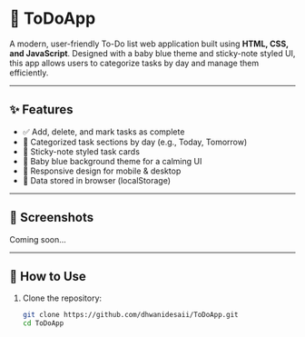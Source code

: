 # 📝 ToDoApp

A modern, user-friendly To-Do list web application built using **HTML, CSS, and JavaScript**. Designed with a baby blue theme and sticky-note styled UI, this app allows users to categorize tasks by day and manage them efficiently.

---

## ✨ Features

- ✅ Add, delete, and mark tasks as complete
- 📅 Categorized task sections by day (e.g., Today, Tomorrow)
- 🧾 Sticky-note styled task cards
- 🎨 Baby blue background theme for a calming UI
- 📱 Responsive design for mobile & desktop
- 💾 Data stored in browser (localStorage)

---

## 📸 Screenshots

Coming soon...

---

## 🚀 How to Use

1. Clone the repository:

   ```bash
   git clone https://github.com/dhwanidesaii/ToDoApp.git
   cd ToDoApp
